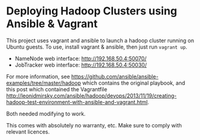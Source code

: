# Deploying Hadoop Clusters using Ansible & Vagrant

This project uses vagrant and ansible to launch a hadoop cluster running on
Ubuntu guests. To use, install vagrant & ansible, then just run `vagrant up`.

  * NameNode web interface: http://192.168.50.4:50070/
  * JobTracker web interface: http://192.168.50.4:50030/

For more information, see https://github.com/ansible/ansible-examples/tree/master/hadoop
which contains the original playbook, and this post which contained the
Vagrantfile http://leonidmirsky.com/ansible/hadoop/devops/2013/11/19/creating-hadoop-test-environment-with-ansible-and-vagrant.html.

Both needed modifying to work.

This comes with absolutely no warranty, etc. Make sure to comply with relevant
licences.
